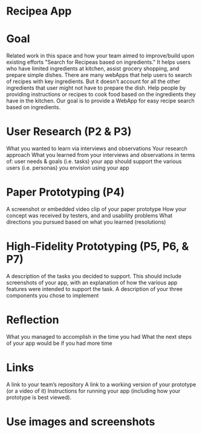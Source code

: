 # Recipea App
# Goal
Related work in this space and how your team aimed to improve/build upon existing efforts
"Search for Recipeas based on ingredients." 
It helps users who have limited ingredients at kitchen, assist grocery shopping, and prepare simple dishes.
There are many webApps that help users to search of recipes with key ingredients. But it doesn't account for all the other ingredients that user might not have to prepare the dish. Help people by providing instructions or recipes to cook food based on the ingredients they have in the kitchen. Our goal is to provide a WebApp for easy recipe search based on ingredients.
# User Research (P2 & P3)
What you wanted to learn via interviews and observations
Your research approach
What you learned from your interviews and observations in terms of:
user needs & goals (i.e. tasks) your app should support
the various users (i.e. personas) you envision using your app
# Paper Prototyping (P4)
A screenshot or embedded video clip of your paper prototype
How your concept was received by testers, and and usability problems
What directions you pursued based on what you learned (resolutions)
# High-Fidelity Prototyping (P5, P6, & P7)
A description of the tasks you decided to support. This should include screenshots of your app, with an explanation of how the various app features were intended to support the task.
A description of your three components you chose to implement
# Reflection
What you managed to accomplish in the time you had
What the next steps of your app would be if you had more time
# Links
A link to your team’s repository
A link to a working version of your prototype (or a video of it)
Instructions for running your app (including how your prototype is best viewed).

# Use images and screenshots
